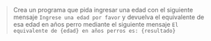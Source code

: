 > Crea un programa que pida ingresar una edad con el siguiente mensaje `Ingrese una edad por favor` y devuelva el equivalente de esa edad en años perro mediante el siguiente mensaje `El equivalente de {edad} en años perros es: {resultado}`

<style>
  .mu-browser {
    display: none;
  }
</style>